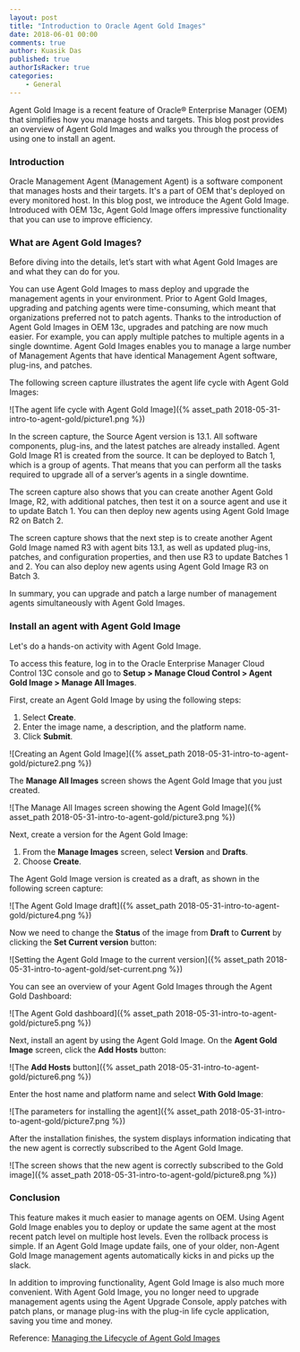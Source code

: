 ```yaml
---
layout: post
title: "Introduction to Oracle Agent Gold Images"
date: 2018-06-01 00:00
comments: true
author: Kuasik Das
published: true
authorIsRacker: true
categories:
    - General
---
```


Agent Gold Image is a recent feature of Oracle&reg; Enterprise Manager
(OEM) that simplifies how you manage hosts and targets. This blog post
provides an overview of Agent Gold Images and walks you through the process of
using one to install an agent.

<!-- more -->

### Introduction

Oracle Management Agent (Management Agent) is a software component that
manages hosts and their targets. It's a part of OEM that's
deployed on every monitored host. In this blog post, we introduce the Agent
Gold Image. Introduced with OEM 13c, Agent Gold Image offers
impressive functionality that you can use to improve efficiency.

### What are Agent Gold Images?

Before diving into the details, let’s start with what Agent Gold Images are and
what they can do for you.

You can use Agent Gold Images to mass deploy and upgrade the management agents
in your environment. Prior to Agent Gold Images, upgrading and patching agents
were time-consuming, which meant that organizations preferred not to patch
agents. Thanks to the introduction of Agent Gold Images in OEM 13c, upgrades
and patching are now much easier. For example, you can apply multiple patches
to multiple agents in a single downtime. Agent Gold Images enables you to
manage a large number of Management Agents that have identical Management Agent
software, plug-ins, and patches.

The following screen capture illustrates the agent life cycle with Agent Gold
Images:

![The agent life cycle with Agent Gold Image]({% asset_path 2018-05-31-intro-to-agent-gold/picture1.png %})

In the screen capture, the Source Agent version is 13.1. All software
components, plug-ins, and the latest patches are already installed. Agent Gold
Image R1 is created from the source. It can be deployed to Batch 1, which is a
group of agents. That means that you can perform all the tasks required to
upgrade all of a server’s agents in a single downtime.

The screen capture also shows that you can create another Agent Gold Image,
R2, with additional patches, then test it on a source agent and use it to
update Batch 1. You can then deploy new agents using Agent Gold Image R2 on
Batch 2.

The screen capture shows that the next step is to create another Agent Gold
Image named R3 with agent bits 13.1, as well as updated plug-ins, patches, and
configuration properties, and then use R3 to update Batches 1 and 2. You can
also deploy new agents using Agent Gold Image R3 on Batch 3.

In summary, you can upgrade and patch a large number of management agents
simultaneously with Agent Gold Images.

### Install an agent with Agent Gold Image

Let's do a hands-on activity with Agent Gold Image.

To access this feature, log in to the Oracle Enterprise Manager Cloud Control
13C console and go to **Setup > Manage Cloud Control > Agent Gold Image >
Manage All Images**.

First, create an Agent Gold Image by using the following
steps:

1. Select **Create**.
2. Enter the image name, a description, and the platform name.
3. Click **Submit**.

![Creating an Agent Gold Image]({% asset_path 2018-05-31-intro-to-agent-gold/picture2.png %})

The **Manage All Images** screen shows the Agent Gold Image that you just
created.

![The Manage All Images screen showing the Agent Gold Image]({% asset_path 2018-05-31-intro-to-agent-gold/picture3.png %})

Next, create a version for the Agent Gold Image:

1. From the **Manage Images** screen, select **Version** and **Drafts**.
2. Choose **Create**.

The Agent Gold Image version is created as a draft, as shown in the following
screen capture:

![The Agent Gold Image draft]({% asset_path 2018-05-31-intro-to-agent-gold/picture4.png %})

Now we need to change the **Status** of the image from **Draft** to
**Current** by clicking the **Set Current version** button:

![Setting the Agent Gold Image to the current version]({% asset_path 2018-05-31-intro-to-agent-gold/set-current.png %})

You can see an overview of your Agent Gold Images through the Agent Gold
Dashboard:

![The Agent Gold dashboard]({% asset_path 2018-05-31-intro-to-agent-gold/picture5.png %})

Next, install an agent by using the Agent Gold Image. On the **Agent
Gold Image** screen, click the **Add Hosts** button:

![The **Add Hosts** button]({% asset_path 2018-05-31-intro-to-agent-gold/picture6.png %})

Enter the host name and platform name and select **With Gold Image**:

![The parameters for installing the agent]({% asset_path 2018-05-31-intro-to-agent-gold/picture7.png %})

After the installation finishes, the system displays information indicating
that the new agent is correctly subscribed to the Agent Gold Image.

![The screen shows that the new agent is correctly subscribed to the Gold
image]({% asset_path 2018-05-31-intro-to-agent-gold/picture8.png %})

### Conclusion

This feature makes it much easier to manage agents on OEM.
Using Agent Gold Image enables you to deploy or update the same agent at the
most recent patch level on multiple host levels. Even the rollback process is
simple. If an Agent Gold Image update fails, one of your older, non-Agent Gold
Image management agents automatically kicks in and picks up the slack.

In addition to improving functionality, Agent Gold Image is also much more
convenient. With Agent Gold Image, you no longer need to upgrade management
agents using the Agent Upgrade Console, apply patches with patch plans, or
manage plug-ins with the plug-in life cycle application, saving you time and
money.

Reference:
[Managing the Lifecycle of Agent Gold Images](https://docs.oracle.com/cd/E63000_01/EMADV/agent_gold_image.htm)
